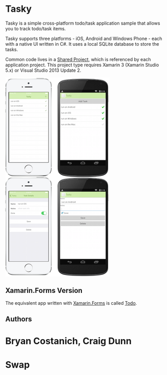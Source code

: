 Tasky
=====

Tasky is a simple cross-platform todo/task application sample that allows
you to track todo/task items.

Tasky supports three platforms - iOS, Android and Windows Phone - each with a native UI written in C#. It uses a local SQLite database to store the tasks.

Common code lives in a [Shared Project](http://developer.xamarin.com/guides/cross-platform/application_fundamentals/shared_projects/), which is referenced by each application project. This project type requires Xamarin 3 (Xamarin Studio 5.x) or Visual Studio 2013 Update 2.

![screenshot](https://github.com/xamarin/mobile-samples/raw/master/Tasky/Screenshots/all-small.png "iOS, Android and Windows Phone")


Xamarin.Forms Version
---------------------
The equivalent app written with [Xamarin.Forms](http://xamarin.com/forms) is called [Todo](https://github.com/xamarin/xamarin-forms-samples/tree/master/Todo).

Authors
-------

Bryan Costanich, Craig Dunn
=======
Swap
====
